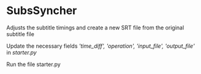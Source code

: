 # SubsSyncher
Adjusts the subtitle timings and create a new SRT file from the original subtitle file

Update the necessary fields _'time_diff', 'operation', 'input_file', 'output_file'_ in _starter.py_

Run the file starter.py
 